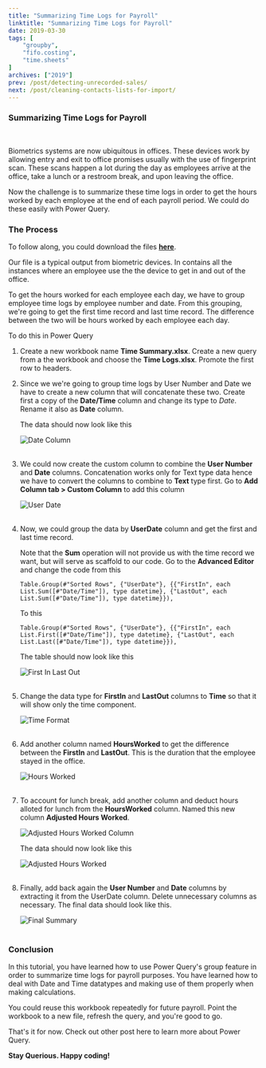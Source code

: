 ```yaml
---
title: "Summarizing Time Logs for Payroll"
linktitle: "Summarizing Time Logs for Payroll"
date: 2019-03-30
tags: [
    "groupby",
    "fifo.costing",
    "time.sheets"
]
archives: ["2019"]
prev: /post/detecting-unrecorded-sales/
next: /post/cleaning-contacts-lists-for-import/
---
```


### Summarizing Time Logs for Payroll
<br>

Biometrics systems are now ubiquitous in offices. These devices work by allowing entry and exit to office promises usually with the use of fingerprint scan. These scans happen a lot during the day as employees arrive at the office, take a lunch or a restroom break, and upon leaving the office.

Now the challenge is to summarize these time logs in order to get the hours worked by each employee at the end of each payroll period.
We could do these easily with Power Query.

### The Process

To follow along, you could download the files **[here](https://github.com/PowerQueryforAccountants/Summarizing-Time-Logs-for-Payroll)**.

Our file is a typical output from biometric devices. In contains all the instances where an employee use the the device to get in and out of the office. 

To get the hours worked for each employee each day, we have to group employee time logs by employee number and date. From this grouping, we're going to get the first time record and last time record. The difference between the two will be hours worked by each employee each day.

To do this in Power Query

1. Create a new workbook name **Time Summary.xlsx**. Create a new query from a the workbook and choose the **Time Logs.xlsx**. Promote the first row to headers.
2. Since we we're going to group time logs by User Number and Date we have to create a new column that will concatenate these two. Create first a copy of the **Date/Time** column and change its type to *Date*. Rename it also as **Date** column.
    
    The data should now look like this

    ![Date Column](/img/summarizing-time-logs-for-payroll/date_col.png)
    <br/>
    <br/>

3. We could now create the custom column to combine the **User Number** and **Date** columns. Concatenation works only for Text type data hence we have to convert the columns to combine to **Text** type first. Go to **Add Column tab > Custom Column** to add this column

    ![User Date](/img/summarizing-time-logs-for-payroll/user_date.png)
    <br/>
    <br/>

4. Now, we could group the data by **UserDate** column and get the first and last time record.

    Note that the **Sum** operation will not provide us with the time record we want, but will serve as scaffold to our code. Go to the **Advanced Editor** and change the code from this
    ```
    Table.Group(#"Sorted Rows", {"UserDate"}, {{"FirstIn", each List.Sum([#"Date/Time"]), type datetime}, {"LastOut", each List.Sum([#"Date/Time"]), type datetime}}),
    ```

    To this
    ```
    Table.Group(#"Sorted Rows", {"UserDate"}, {{"FirstIn", each List.First([#"Date/Time"]), type datetime}, {"LastOut", each List.Last([#"Date/Time"]), type datetime}}),
    ```
    The table should now look like this

    ![First In Last Out](/img/summarizing-time-logs-for-payroll/filo.png)
    <br/>
    <br/>

5. Change the data type for **FirstIn** and **LastOut** columns to **Time** so that it will show only the time component.
    
    ![Time Format](/img/summarizing-time-logs-for-payroll/to_time.png)
    <br/>
    <br/>

6. Add another column named **HoursWorked** to get the difference between the **FirstIn** and **LastOut**. This is the duration that the employee stayed in the office.

    ![Hours Worked](/img/summarizing-time-logs-for-payroll/hours_worked.PNG)
    <br/>
    <br/>

7. To account for lunch break, add another column and deduct hours alloted for lunch from the **HoursWorked** column. Named this new column **Adjusted Hours Worked**.

    ![Adjusted Hours Worked Column](/img/summarizing-time-logs-for-payroll/adj_hours_worked_col.PNG)

    The data should now look like this

    ![Adjusted Hours Worked](/img/summarizing-time-logs-for-payroll/adj_hours_worked.PNG)
    <br/>
    <br/>

8. Finally, add back again the **User Number** and **Date** columns by extracting it from the UserDate column. Delete unnecessary columns as necessary.
    The final data should look like this.

    ![Final Summary](/img/summarizing-time-logs-for-payroll/final_summary.PNG)
    <br/>
    <br/>

### Conclusion
In this tutorial, you have learned how to use Power Query's group feature in order to summarize time logs for payroll purposes. You have learned how to deal with Date and Time datatypes and making use of them properly when making calculations.

You could reuse this workbook repeatedly for future payroll. Point the workbook to a new file, refresh the query, and you're good to go.

That's it for now. Check out other post here to learn more about Power Query.

**Stay Querious. Happy coding!**